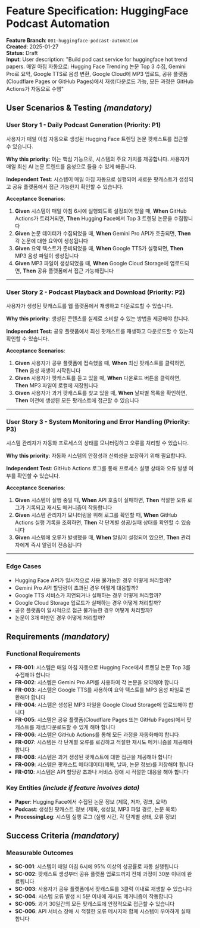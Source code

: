 # Feature Specification: HuggingFace Podcast Automation

**Feature Branch**: `001-huggingface-podcast-automation`  
**Created**: 2025-01-27  
**Status**: Draft  
**Input**: User description: "Build pod cast service for huggingface hot trend papers. 매일 아침 자동으로: Hugging Face Trending 논문 Top 3 수집, Gemini Pro로 요약, Google TTS로 음성 변환, Google Cloud에 MP3 업로드, 공유 플랫폼(Cloudflare Pages or GitHub Pages)에서 재생/다운로드 가능, 모든 과정은 GitHub Actions가 자동으로 수행"

## User Scenarios & Testing *(mandatory)*

### User Story 1 - Daily Podcast Generation (Priority: P1)

사용자가 매일 아침 자동으로 생성된 Hugging Face 트렌딩 논문 팟캐스트를 접근할 수 있습니다.

**Why this priority**: 이는 핵심 기능으로, 시스템의 주요 가치를 제공합니다. 사용자가 매일 최신 AI 논문 트렌드를 음성으로 들을 수 있게 해줍니다.

**Independent Test**: 시스템이 매일 아침 자동으로 실행되어 새로운 팟캐스트가 생성되고 공유 플랫폼에서 접근 가능한지 확인할 수 있습니다.

**Acceptance Scenarios**:

1. **Given** 시스템이 매일 아침 6시에 실행되도록 설정되어 있을 때, **When** GitHub Actions가 트리거되면, **Then** Hugging Face에서 Top 3 트렌딩 논문을 수집합니다
2. **Given** 논문 데이터가 수집되었을 때, **When** Gemini Pro API가 호출되면, **Then** 각 논문에 대한 요약이 생성됩니다
3. **Given** 요약 텍스트가 준비되었을 때, **When** Google TTS가 실행되면, **Then** MP3 음성 파일이 생성됩니다
4. **Given** MP3 파일이 생성되었을 때, **When** Google Cloud Storage에 업로드되면, **Then** 공유 플랫폼에서 접근 가능해집니다

---

### User Story 2 - Podcast Playback and Download (Priority: P2)

사용자가 생성된 팟캐스트를 웹 플랫폼에서 재생하고 다운로드할 수 있습니다.

**Why this priority**: 생성된 콘텐츠를 실제로 소비할 수 있는 방법을 제공해야 합니다.

**Independent Test**: 공유 플랫폼에서 최신 팟캐스트를 재생하고 다운로드할 수 있는지 확인할 수 있습니다.

**Acceptance Scenarios**:

1. **Given** 사용자가 공유 플랫폼에 접속했을 때, **When** 최신 팟캐스트를 클릭하면, **Then** 음성 재생이 시작됩니다
2. **Given** 사용자가 팟캐스트를 듣고 있을 때, **When** 다운로드 버튼을 클릭하면, **Then** MP3 파일이 로컬에 저장됩니다
3. **Given** 사용자가 과거 팟캐스트를 찾고 있을 때, **When** 날짜별 목록을 확인하면, **Then** 이전에 생성된 모든 팟캐스트에 접근할 수 있습니다

---

### User Story 3 - System Monitoring and Error Handling (Priority: P3)

시스템 관리자가 자동화 프로세스의 상태를 모니터링하고 오류를 처리할 수 있습니다.

**Why this priority**: 자동화 시스템의 안정성과 신뢰성을 보장하기 위해 필요합니다.

**Independent Test**: GitHub Actions 로그를 통해 프로세스 실행 상태와 오류 발생 여부를 확인할 수 있습니다.

**Acceptance Scenarios**:

1. **Given** 시스템이 실행 중일 때, **When** API 호출이 실패하면, **Then** 적절한 오류 로그가 기록되고 재시도 메커니즘이 작동합니다
2. **Given** 시스템 관리자가 모니터링을 위해 로그를 확인할 때, **When** GitHub Actions 실행 기록을 조회하면, **Then** 각 단계별 성공/실패 상태를 확인할 수 있습니다
3. **Given** 시스템에 오류가 발생했을 때, **When** 알림이 설정되어 있으면, **Then** 관리자에게 즉시 알림이 전송됩니다

---

### Edge Cases

- Hugging Face API가 일시적으로 사용 불가능한 경우 어떻게 처리할까?
- Gemini Pro API 할당량이 초과된 경우 어떻게 대응할까?
- Google TTS 서비스가 지연되거나 실패하는 경우 어떻게 처리할까?
- Google Cloud Storage 업로드가 실패하는 경우 어떻게 처리할까?
- 공유 플랫폼이 일시적으로 접근 불가능한 경우 어떻게 처리할까?
- 논문이 3개 미만인 경우 어떻게 처리할까?

## Requirements *(mandatory)*

### Functional Requirements

- **FR-001**: 시스템은 매일 아침 자동으로 Hugging Face에서 트렌딩 논문 Top 3를 수집해야 합니다
- **FR-002**: 시스템은 Gemini Pro API를 사용하여 각 논문을 요약해야 합니다
- **FR-003**: 시스템은 Google TTS를 사용하여 요약 텍스트를 MP3 음성 파일로 변환해야 합니다
- **FR-004**: 시스템은 생성된 MP3 파일을 Google Cloud Storage에 업로드해야 합니다
- **FR-005**: 시스템은 공유 플랫폼(Cloudflare Pages 또는 GitHub Pages)에서 팟캐스트를 재생/다운로드할 수 있게 해야 합니다
- **FR-006**: 시스템은 GitHub Actions를 통해 모든 과정을 자동화해야 합니다
- **FR-007**: 시스템은 각 단계별 오류를 로깅하고 적절한 재시도 메커니즘을 제공해야 합니다
- **FR-008**: 시스템은 과거 생성된 팟캐스트에 대한 접근을 제공해야 합니다
- **FR-009**: 시스템은 팟캐스트 메타데이터(제목, 날짜, 논문 정보)를 저장해야 합니다
- **FR-010**: 시스템은 API 할당량 초과나 서비스 장애 시 적절한 대응을 해야 합니다

### Key Entities *(include if feature involves data)*

- **Paper**: Hugging Face에서 수집된 논문 정보 (제목, 저자, 링크, 요약)
- **Podcast**: 생성된 팟캐스트 정보 (제목, 생성일, MP3 파일 경로, 논문 목록)
- **ProcessingLog**: 시스템 실행 로그 (실행 시간, 각 단계별 상태, 오류 정보)

## Success Criteria *(mandatory)*

### Measurable Outcomes

- **SC-001**: 시스템이 매일 아침 6시에 95% 이상의 성공률로 자동 실행됩니다
- **SC-002**: 팟캐스트 생성부터 공유 플랫폼 업로드까지 전체 과정이 30분 이내에 완료됩니다
- **SC-003**: 사용자가 공유 플랫폼에서 팟캐스트를 3클릭 이내로 재생할 수 있습니다
- **SC-004**: 시스템 오류 발생 시 5분 이내에 재시도 메커니즘이 작동합니다
- **SC-005**: 과거 30일간의 모든 팟캐스트에 안정적으로 접근할 수 있습니다
- **SC-006**: API 서비스 장애 시 적절한 오류 메시지와 함께 시스템이 우아하게 실패합니다